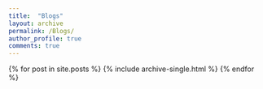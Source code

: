 ```yaml
---
title:  "Blogs"
layout: archive
permalink: /Blogs/
author_profile: true
comments: true
---
```


<div class="grid__wrapper">
  {% for post in site.posts %}
   {% include archive-single.html %}
  {% endfor %}
</div>
